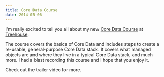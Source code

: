 ```yaml
---
title: Core Data Course
date: 2014-05-06
---
```


I'm really excited to tell you all about my new [Core Data Course](http://teamtreehouse.com/library/build-a-diary-app-using-core-data) at [Treehouse](http://teamtreehouse.com).

The course covers the basics of Core Data and includes steps to create a re-usable, general-purpose Core Data stack. It covers what managed objects are and where they live in a typical Core Data stack, and much more. I had a blast recording this course and I hope that you enjoy it.

Check out the trailer video for more.
